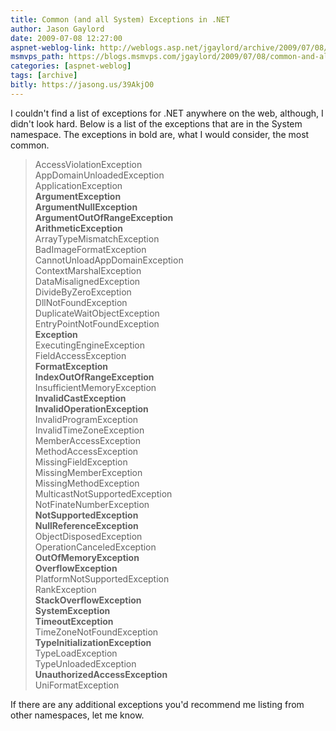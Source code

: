 ```yaml
---
title: Common (and all System) Exceptions in .NET
author: Jason Gaylord
date: 2009-07-08 12:27:00
aspnet-weblog-link: http://weblogs.asp.net/jgaylord/archive/2009/07/08/common-and-all-system-exceptions-in-net.aspx
msmvps_path: https://blogs.msmvps.com/jgaylord/2009/07/08/common-and-all-system-exceptions-in-net/
categories: [aspnet-weblog]
tags: [archive]
bitly: https://jasong.us/39AkjO0
---
```


I couldn't find a list of exceptions for .NET anywhere on the web, although, I didn't look hard. Below is a list of the exceptions that are in the System namespace. The exceptions in bold are, what I would consider, the most common.

> AccessViolationException  
> AppDomainUnloadedException  
> ApplicationException  
> **ArgumentException**  
> **ArgumentNullException  
> ArgumentOutOfRangeException  
> ArithmeticException**  
> ArrayTypeMismatchException  
> BadImageFormatException  
> CannotUnloadAppDomainException  
> ContextMarshalException  
> DataMisalignedException  
> DivideByZeroException  
> DllNotFoundException  
> DuplicateWaitObjectException  
> EntryPointNotFoundException  
> **Exception**  
> ExecutingEngineException  
> FieldAccessException  
> **FormatException**  
> **IndexOutOfRangeException**  
> InsufficientMemoryException  
> **InvalidCastException**  
> **InvalidOperationException**  
> InvalidProgramException  
> InvalidTimeZoneException  
> MemberAccessException  
> MethodAccessException  
> MissingFieldException  
> MissingMemberException  
> MissingMethodException  
> MulticastNotSupportedException  
> NotFinateNumberException  
> **NotSupportedException  
> NullReferenceException**  
> ObjectDisposedException  
> OperationCanceledException  
> **OutOfMemoryException  
> OverflowException**  
> PlatformNotSupportedException  
> RankException  
> **StackOverflowException  
> SystemException  
> TimeoutException**  
> TimeZoneNotFoundException  
> **TypeInitializationException**  
> TypeLoadException  
> TypeUnloadedException  
> **UnauthorizedAccessException**  
> UniFormatException

If there are any additional exceptions you'd recommend me listing from other namespaces, let me know.